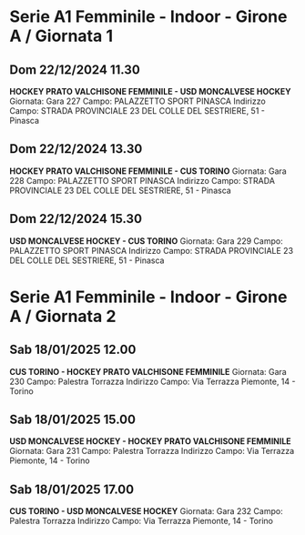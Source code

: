 # Serie A1 Femminile - Indoor  - Girone A / Giornata 1
## Dom 22/12/2024 11.30
**HOCKEY PRATO VALCHISONE FEMMINILE - USD MONCALVESE HOCKEY**
Giornata: Gara 227
Campo: PALAZZETTO SPORT PINASCA 
Indirizzo Campo:  STRADA PROVINCIALE 23 DEL COLLE DEL SESTRIERE, 51 - Pinasca


## Dom 22/12/2024 13.30
**HOCKEY PRATO VALCHISONE FEMMINILE - CUS TORINO**
Giornata: Gara 228
Campo: PALAZZETTO SPORT PINASCA 
Indirizzo Campo:  STRADA PROVINCIALE 23 DEL COLLE DEL SESTRIERE, 51 - Pinasca


## Dom 22/12/2024 15.30
**USD MONCALVESE HOCKEY - CUS TORINO**
Giornata: Gara 229
Campo: PALAZZETTO SPORT PINASCA 
Indirizzo Campo:  STRADA PROVINCIALE 23 DEL COLLE DEL SESTRIERE, 51 - Pinasca

# Serie A1 Femminile - Indoor  - Girone A / Giornata 2
## Sab 18/01/2025 12.00
**CUS TORINO - HOCKEY PRATO VALCHISONE FEMMINILE**
Giornata: Gara 230
Campo: Palestra Torrazza 
Indirizzo Campo:  Via Terrazza Piemonte, 14 - Torino


## Sab 18/01/2025 15.00
**USD MONCALVESE HOCKEY - HOCKEY PRATO VALCHISONE FEMMINILE**
Giornata: Gara 231
Campo: Palestra Torrazza 
Indirizzo Campo:  Via Terrazza Piemonte, 14 - Torino


## Sab 18/01/2025 17.00
**CUS TORINO - USD MONCALVESE HOCKEY**
Giornata: Gara 232
Campo: Palestra Torrazza 
Indirizzo Campo:  Via Terrazza Piemonte, 14 - Torino

